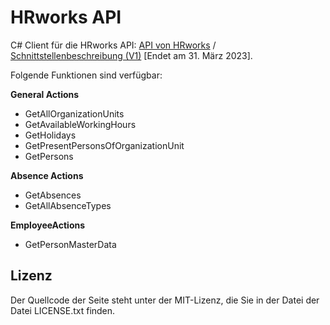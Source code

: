 # HRworks API

C# Client für die HRworks API: [API von HRworks](https://www.hrworks.de/produkt/api/) / [Schnittstellenbeschreibung (V1)](https://developers.hrworks.de/1.0/) [Endet am 31. März 2023].

Folgende Funktionen sind verfügbar:

**General Actions**
- GetAllOrganizationUnits
- GetAvailableWorkingHours
- GetHolidays
- GetPresentPersonsOfOrganizationUnit
- GetPersons

**Absence Actions**
- GetAbsences
- GetAllAbsenceTypes

**EmployeeActions**
- GetPersonMasterData

## Lizenz

Der Quellcode der Seite steht unter der MIT-Lizenz, die Sie in der Datei
der Datei LICENSE.txt finden.
